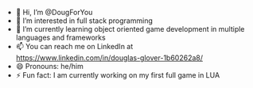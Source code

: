 - 👋 Hi, I’m @DougForYou
- 👀 I’m interested in full stack programming
- 🌱 I’m currently learning object oriented game development in multiple languages and frameworks
- 📫 You can reach me on LinkedIn at https://www.linkedin.com/in/douglas-glover-1b60262a8/
- 😄 Pronouns: he/him
- ⚡ Fun fact: I am currently working on my first full game in LUA

<!---
DougForYou/DougForYou is a ✨ special ✨ repository because its `README.md` (this file) appears on your GitHub profile.
You can click the Preview link to take a look at your changes.
--->
